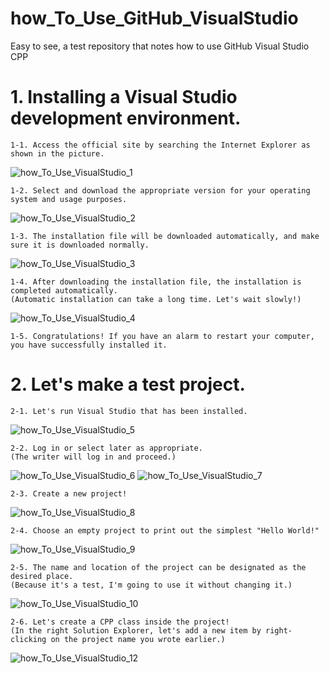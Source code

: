 # how_To_Use_GitHub_VisualStudio
Easy to see, a test repository that notes how to use GitHub Visual Studio CPP

# 1. Installing a Visual Studio development environment.
    1-1. Access the official site by searching the Internet Explorer as shown in the picture.
![how_To_Use_VisualStudio_1](https://user-images.githubusercontent.com/65026050/117522476-9746aa00-afee-11eb-9706-cdeecfac1efa.jpg)

    1-2. Select and download the appropriate version for your operating system and usage purposes.
![how_To_Use_VisualStudio_2](https://user-images.githubusercontent.com/65026050/117522590-46838100-afef-11eb-8aad-c9f227442c7b.jpg)

    1-3. The installation file will be downloaded automatically, and make sure it is downloaded normally.
![how_To_Use_VisualStudio_3](https://user-images.githubusercontent.com/65026050/117522646-88acc280-afef-11eb-94ec-52ab807686f5.jpg)

    1-4. After downloading the installation file, the installation is completed automatically.
    (Automatic installation can take a long time. Let's wait slowly!)
![how_To_Use_VisualStudio_4](https://user-images.githubusercontent.com/65026050/117523010-661ba900-aff1-11eb-9b90-f88f7c10459c.jpg)

    1-5. Congratulations! If you have an alarm to restart your computer, you have successfully installed it.

# 2. Let's make a test project.
    2-1. Let's run Visual Studio that has been installed.
![how_To_Use_VisualStudio_5](https://user-images.githubusercontent.com/65026050/117523698-afb9c300-aff4-11eb-89d9-c35b8dabe10d.jpg)

    2-2. Log in or select later as appropriate.
    (The writer will log in and proceed.)
![how_To_Use_VisualStudio_6](https://user-images.githubusercontent.com/65026050/117523770-03c4a780-aff5-11eb-868a-f2e68d480728.jpg)
![how_To_Use_VisualStudio_7](https://user-images.githubusercontent.com/65026050/117523920-e6dca400-aff5-11eb-99d7-fa308dc26944.jpg)

    2-3. Create a new project!
![how_To_Use_VisualStudio_8](https://user-images.githubusercontent.com/65026050/117523992-4e92ef00-aff6-11eb-8c37-e6b7ea14823c.jpg)

    2-4. Choose an empty project to print out the simplest "Hello World!"
![how_To_Use_VisualStudio_9](https://user-images.githubusercontent.com/65026050/117524040-afbac280-aff6-11eb-8cd8-41ebe77674a7.jpg)

    2-5. The name and location of the project can be designated as the desired place.
    (Because it's a test, I'm going to use it without changing it.)
![how_To_Use_VisualStudio_10](https://user-images.githubusercontent.com/65026050/117524099-00cab680-aff7-11eb-8d30-37373f1cade2.jpg)

    2-6. Let's create a CPP class inside the project!
    (In the right Solution Explorer, let's add a new item by right-clicking on the project name you wrote earlier.)
![how_To_Use_VisualStudio_12](https://user-images.githubusercontent.com/65026050/117524230-a3833500-aff7-11eb-86cf-ac2235a97af8.jpg)


